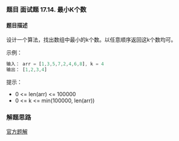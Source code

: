 ### 题目 面试题 17.14. 最小K个数
#### 题目描述
设计一个算法，找出数组中最小的k个数。以任意顺序返回这k个数均可。

示例：

```js
输入： arr = [1,3,5,7,2,4,6,8], k = 4
输出： [1,2,3,4]
```
提示：

- 0 <= len(arr) <= 100000
- 0 <= k <= min(100000, len(arr))

### 解题思路
[官方题解](https://leetcode-cn.com/problems/smallest-k-lcci/solution/zui-xiao-kge-shu-by-leetcode-solution-o5eg/)